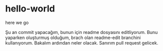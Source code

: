 hello-world
===========

here we go

Şu an commit yapacağım, bunun için readme dosyasını editliyorum. Bunu yaparken oluşturmuş olduğum, brach olan readme-edit branchini kullanıyorum. Bakalım ardından neler olacak. Sanırım pull request gelicek.

